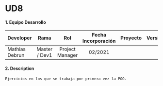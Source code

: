 # UD8
#### 1. Equipo Desarrollo 

| Developer | Rama | Rol | Fecha Incorporación | Proyecto | Versión |
| --- | :---:  | :---:  | :---:  | :---: | :---:  |
| Mathias Debrun | Master / Dev1 | Project Manager | 02/2021 |   |   |


#### 2. Description
```
Ejercicios en los que se trabaja por primera vez la POO.
